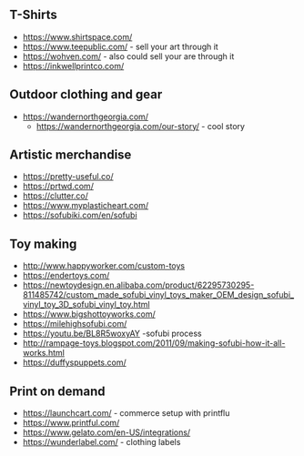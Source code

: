 

## T-Shirts
* https://www.shirtspace.com/
* https://www.teepublic.com/ - sell your art through it
* https://wohven.com/ - also could sell your are through it
* https://inkwellprintco.com/

## Outdoor clothing and gear
* https://wandernorthgeorgia.com/ 
    * https://wandernorthgeorgia.com/our-story/  - cool story 

## Artistic merchandise
* https://pretty-useful.co/
* https://prtwd.com/
* https://clutter.co/
* https://www.myplasticheart.com/
* https://sofubiki.com/en/sofubi

## Toy making
* http://www.happyworker.com/custom-toys
* https://endertoys.com/
* https://newtoydesign.en.alibaba.com/product/62295730295-811485742/custom_made_sofubi_vinyl_toys_maker_OEM_design_sofubi_vinyl_toy_3D_sofubi_vinyl_toy.html
* https://www.bigshottoyworks.com/
* https://milehighsofubi.com/
* https://youtu.be/BL8R5woxyAY -sofubi process
* http://rampage-toys.blogspot.com/2011/09/making-sofubi-how-it-all-works.html
* https://duffyspuppets.com/

## Print on demand
* https://launchcart.com/ - commerce setup with printflu
* https://www.printful.com/
* https://www.gelato.com/en-US/integrations/
* https://wunderlabel.com/ - clothing labels
  